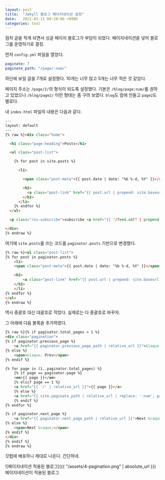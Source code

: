 ```yaml
---
layout: post
title:  "Jekyll 블로그 페이지네이션 설정"
date:   2021-02-11 00:20:00 +0900
categories: tool
---
```


점차 글을 적게 되면서 싱글 페이지 블로그가 부담이 되었다. 페이지네이션을 넣어 블로그를 운영하기로 결정.

먼저 `config.yml` 파일을 열었다.

```yml
paginate: 7
paginate_path: "/page/:num/"
```

하단에 보일 글을 7개로 설정했다. 10개는 너무 많고 5개는 너무 적은 것 같았다.

페이지 주소는 `/page/2/`의 형식이 되도록 설정했다. 기본은 `/blog/page:num/`를 권하고 있었으나 `/blog/page2/` 이런 형태는 좀 구려 보였다. `blog`도 맘에 안들고 `page2`도 별로다.

내 `index.html` 파일의 내용은 다음과 같다.

```html
---
layout: default
---
{% raw %}<div class="home">

  <h1 class="page-heading">Posts</h1>

  <ul class="post-list">

    {% for post in site.posts %}

      <li>

        <span class="post-meta">{{ post.date | date: "%b %-d, %Y" }}</span>

        <h2>
          <a class="post-link" href="{{ post.url | prepend: site.baseurl }}">{{ post.title }}</a>
        </h2>
      </li>
    {% endfor %}
  </ul>

  <p class="rss-subscribe">subscribe <a href="{{ "/feed.xml" | prepend: site.baseurl }}">via RSS</a></p>

</div>
{% endraw %}
```

여기에 `site.posts`를 쓰는 코드를 `paginator.posts` 기반으로 변경했다.

```html
{% raw %}<ul class="post-list">
{% for post in paginator.posts %}
    <li>
    <span class="post-meta">{{ post.date | date: "%b %-d, %Y" }}</span>

    <h2>
        <a class="post-link" href="{{ post.url | prepend: site.baseurl }}">{{ post.title }}</a>
    </h2>
    </li>
{% endfor %}
</ul>
{% endraw %}
```

역시 중괄호 대신 대괄호로 적었다. 실제로는 다 중괄호로 바꾸자.

그 아래에 다음 블록을 추가하였다.

```html
{% raw %}{% if paginator.total_pages > 1 %}
<div class="pagination">
{% if paginator.previous_page %}
    <a href="{{ paginator.previous_page_path | relative_url }}">&laquo; Prev</a>
{% else %}
    <span>&laquo; Prev</span>
{% endif %}

{% for page in (1..paginator.total_pages) %}
    {% if page == paginator.page %}
    <em>{{ page }}</em>
    {% elsif page == 1 %}
    <a href="{{ '/' | relative_url }}">{{ page }}</a>
    {% else %}
    <a href="{{ site.paginate_path | relative_url | replace: ':num', page }}">{{ page }}</a>
    {% endif %}
{% endfor %}

{% if paginator.next_page %}
    <a href="{{ paginator.next_page_path | relative_url }}">Next &raquo;</a>
{% else %}
    <span>Next &raquo;</span>
{% endif %}
</div>
{% endif %}
{% endraw %}
```

깃헙에 배포하니 제대로 나온다. 간단하네.

![페이지네이션 적용된 블로그]({{ "/assets/4-pagination.png" | absolute_url }}) 페이지네이션이 적용된 블로그
